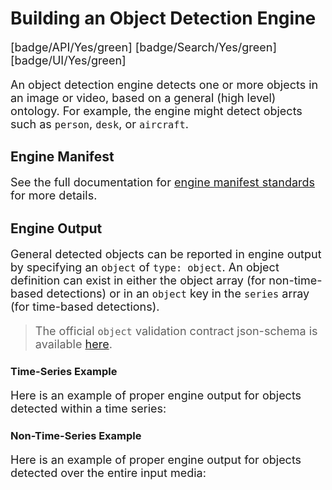 <style>
     p, ul, ol, li { font-size: 18px !important;}
</style>

# Building an Object Detection Engine

[badge/API/Yes/green]
[badge/Search/Yes/green]
[badge/UI/Yes/green]

An object detection engine detects one or more objects in an image or video, based on a general (high level) ontology.
For example, the engine might detect objects such as `person`, `desk`, or `aircraft`.

## Engine Manifest

<!-- TODO
Here is a minimal example `manifest.json` that could apply to an object detection engine:
-->

<!--TODO: Define [](manifest.example.json ':include :type=code json')-->

See the full documentation for [engine manifest standards](/developer/engines/standards/engine-manifest/) for more details.

<!-- ## Engine Input -->

<!-- TODO: Give example of engine input -->

## Engine Output

General detected objects can be reported in engine output by specifying an `object` of `type: object`.
An object definition can exist in either the object array (for non-time-based detections)
or in an `object` key in the `series` array (for time-based detections).

> The official `object` validation contract json-schema is available
[here](/schemas/vtn-standard/object/object.json ':ignore').

### Time-Series Example

Here is an example of proper engine output for objects detected within a time series:

[](../../../../../../schemas/vtn-standard/object/examples/from-docs.json ':include :type=code json')

### Non-Time-Series Example

Here is an example of proper engine output for objects detected over the entire input media:

[](../../../../../../schemas/vtn-standard/object/examples/summary.json ':include :type=code json')
